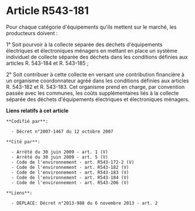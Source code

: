 # Article R543-181

Pour chaque catégorie d'équipements qu'ils mettent sur le marché, les producteurs doivent : 

1° Soit pourvoir à la collecte séparée des déchets d'équipements électriques et électroniques ménagers en mettant en place un
système individuel de collecte séparée des déchets dans les conditions définies aux articles R. 543-184 et R. 543-185 ; 

2° Soit contribuer à cette collecte en versant une contribution financière à un organisme coordonnateur agréé dans les
conditions définies aux articles R. 543-182 et R. 543-183. Cet organisme prend en charge, par convention passée avec les
communes, les coûts supplémentaires liés à la collecte séparée des déchets d'équipements électriques et électroniques
ménagers.

**Liens relatifs à cet article**

	**Codifié par**:

	  - Décret n°2007-1467 du 12 octobre 2007

	**Cité par**:

	  - Arrêté du 30 juin 2009 - art. 1 (V)
	  - Arrêté du 30 juin 2009 - art. 5 (V)
	  - Code de l'environnement - art. R543-172-2 (V)
	  - Code de l'environnement - art. R543-182 (V)
	  - Code de l'environnement - art. R543-183 (V)
	  - Code de l'environnement - art. R543-184 (V)
	  - Code de l'environnement - art. R543-206 (V)

	**Liens**:

	  - DEPLACE: Décret n°2013-988 du 6 novembre 2013 - art. 2
